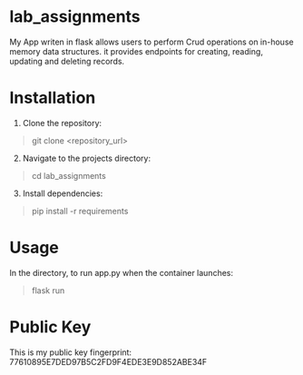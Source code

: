 # lab_assignments
My App writen in flask allows users to perform Crud operations on in-house memory data structures. it provides endpoints for creating, reading, updating and deleting records.
# Installation
1. Clone the repository:
> git clone <repository_url>
2. Navigate to the projects directory:
> cd lab_assignments
3. Install dependencies:
> pip install -r requirements
# Usage
In the directory, to run app.py when the container launches:
>flask run
# Public Key
This is my public key fingerprint: 77610895E7DED97B5C2FD9F4EDE3E9D852ABE34F

